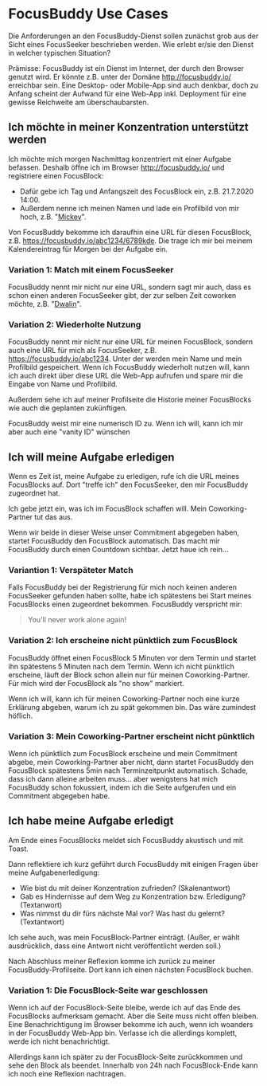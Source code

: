 # FocusBuddy Use Cases

Die Anforderungen an den FocusBuddy-Dienst sollen zunächst grob aus der Sicht eines FocusSeeker beschrieben werden. Wie erlebt er/sie den Dienst in welcher typischen Situation?

Prämisse: FocusBuddy ist ein Dienst im Internet, der durch den Browser genutzt wird. Er könnte z.B. unter der Domäne http://focusbuddy.io/ erreichbar sein. Eine Desktop- oder Mobile-App sind auch denkbar, doch zu Anfang scheint der Aufwand für eine Web-App inkl. Deployment für eine gewisse Reichweite am überschaubarsten.

## Ich möchte in meiner Konzentration unterstützt werden

Ich möchte mich morgen Nachmittag konzentriert mit einer Aufgabe befassen. Deshalb öffne ich im Browser http://focusbuddy.io/ und registriere einen FocusBlock:

* Dafür gebe ich Tag und Anfangszeit des FocusBlock ein, z.B. 21.7.2020 14:00.
* Außerdem nenne ich meinen Namen und lade ein Profilbild von mir hoch, z.B. "[Mickey]( https://clipartix.com/wp-content/uploads/2017/10/Mickey-mouse-black-and-white-mickey-clipart-3.jpeg)".

Von FocusBuddy bekomme ich daraufhin eine URL für diesen FocusBlock, z.B. https://focusbuddy.io/abc1234/6789kde. Die trage ich mir bei meinem Kalendereintrag für Morgen bei der Aufgabe ein.

### Variation 1: Match mit einem FocusSeeker

FocusBuddy nennt mir nicht nur eine URL, sondern sagt mir auch, dass es schon einen anderen FocusSeeker gibt, der zur selben Zeit coworken möchte, z.B. "[Dwalin](https://images-wixmp-ed30a86b8c4ca887773594c2.wixmp.com/i/2c50ab98-d99a-44c3-9241-bf5cdb0a2de4/d9dwhio-ed9ca474-bebb-4153-ae63-97b2afc399d5.jpg?token=eyJ0eXAiOiJKV1QiLCJhbGciOiJIUzI1NiJ9.eyJpc3MiOiJ1cm46YXBwOjdlMGQxODg5ODIyNjQzNzNhNWYwZDQxNWVhMGQyNmUwIiwic3ViIjoidXJuOmFwcDo3ZTBkMTg4OTgyMjY0MzczYTVmMGQ0MTVlYTBkMjZlMCIsImF1ZCI6WyJ1cm46c2VydmljZTpmaWxlLmRvd25sb2FkIl0sIm9iaiI6W1t7InBhdGgiOiIvaS8yYzUwYWI5OC1kOTlhLTQ0YzMtOTI0MS1iZjVjZGIwYTJkZTQvZDlkd2hpby1lZDljYTQ3NC1iZWJiLTQxNTMtYWU2My05N2IyYWZjMzk5ZDUuanBnIn1dXX0.A90EGk4kyvhFWSNFtMyS7Js4DwlWg64uKXo_oc4x508)".

### Variation 2: Wiederholte Nutzung

FocusBuddy nennt mir nicht nur eine URL für meinen FocusBlock, sondern auch eine URL für mich als FocusSeeker, z.B. https://focusbuddy.io/abc1234. Unter der werden mein Name und mein Profilbild gespeichert. Wenn ich FocusBuddy wiederholt nutzen will, kann ich auch direkt über diese URL die Web-App aufrufen und spare mir die Eingabe von Name und Profilbild.

Außerdem sehe ich auf meiner Profilseite die Historie meiner FocusBlocks wie auch die geplanten zukünftigen.

FocusBuddy weist mir eine numerisch ID zu. Wenn ich will, kann ich mir aber auch eine "vanity ID" wünschen

## Ich will meine Aufgabe erledigen

Wenn es Zeit ist, meine Aufgabe zu erledigen, rufe ich die URL meines FocusBlocks auf. Dort "treffe ich" den FocusSeeker, den mir FocusBuddy zugeordnet hat.

Ich gebe jetzt ein, was ich im FocusBlock schaffen will. Mein Coworking-Partner tut das aus.

Wenn wir beide in dieser Weise unser Commitment abgegeben haben, startet FocusBuddy den FocusBlock automatisch. Das macht mir FocusBuddy durch einen Countdown sichtbar. Jetzt haue ich rein...

### Variantion 1: Verspäteter Match

Falls FocusBuddy bei der Registrierung für mich noch keinen anderen FocusSeeker gefunden haben sollte, habe ich spätestens bei Start meines FocusBlocks einen zugeordnet bekommen. FocusBuddy verspricht mir:

> You'll never work alone again!

### Variation 2: Ich erscheine nicht pünktlich zum FocusBlock

FocusBuddy öffnet einen FocusBlock 5 Minuten vor dem Termin und startet ihn spätestens 5 Minuten nach dem Termin. Wenn ich nicht pünktlich erscheine, läuft der Block schon allein nur für meinen Coworking-Partner. Für mich wird der FocusBlock als "no show" markiert.

Wenn ich will, kann ich für meinen Coworking-Partner noch eine kurze Erklärung abgeben, warum ich zu spät gekommen bin. Das wäre zumindest höflich.

### Variation 3: Mein Coworking-Partner erscheint nicht pünktlich

Wenn ich pünktlich zum FocusBlock erscheine und mein Commitment abgebe, mein Coworking-Partner aber nicht, dann startet FocusBuddy den FocusBlock spätestens 5min nach Terminzeitpunkt automatisch. Schade, dass ich dann alleine arbeiten muss… aber wenigstens hat mich FocusBuddy schon fokussiert, indem ich die Seite aufgerufen und ein Commitment abgegeben habe.

## Ich habe meine Aufgabe erledigt

Am Ende eines FocusBlocks meldet sich FocusBuddy akustisch und mit Toast.

Dann reflektiere ich kurz geführt durch FocusBuddy mit einigen Fragen über meine Aufgabenerledigung:

* Wie bist du mit deiner Konzentration zufrieden? (Skalenantwort)
* Gab es Hindernisse auf dem Weg zu Konzentration bzw. Erledigung? (Textanwort)
* Was nimmst du dir fürs nächste Mal vor? Was hast du gelernt? (Textantwort)

Ich sehe auch, was mein FocusBlock-Partner einträgt. (Außer, er wählt ausdrücklich, dass eine Antwort nicht veröffentlicht werden soll.)

Nach Abschluss meiner Reflexion komme ich zurück zu meiner FocusBuddy-Profilseite. Dort kann ich einen nächsten FocusBlock buchen.

### Variation 1: Die FocusBlock-Seite war geschlossen

Wenn ich auf der FocusBlock-Seite bleibe, werde ich auf das Ende des FocusBlocks aufmerksam gemacht. Aber die Seite muss nicht offen bleiben. Eine Benachrichtigung im Browser bekomme ich auch, wenn ich woanders in der FocusBuddy Web-App bin. Verlasse ich die allerdings komplett, werde ich nicht benachrichtigt.

Allerdings kann ich später zu der FocusBlock-Seite zurückkommen und sehe den Block als beendet. Innerhalb von 24h nach FocusBlock-Ende kann ich noch eine Reflexion nachtragen.















